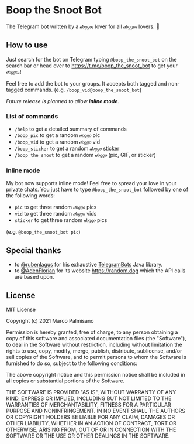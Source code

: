 # Boop the Snoot Bot
The Telegram bot written by a 𝒹𝑜𝑔𝑔𝑜𝓈 lover for all 𝒹𝑜𝑔𝑔𝑜𝓈 lovers. 🐶

## How to use
Just search for the bot on Telegram typing `@boop_the_snoot_bot` on the search bar or head over to <https://t.me/boop_the_snoot_bot>
to get your 𝒹𝑜𝑔𝑔𝑜𝓈!

Feel free to add the bot to your groups. It accepts both tagged and non-tagged commands.
(e.g. `/boop_vid@boop_the_snoot_bot`)

_Future release is planned to allow **inline mode**._

### List of commands
- `/help` to get a detailed summary of commands
- `/boop_pic` to get a random 𝒹𝑜𝑔𝑔𝑜 pic
- `/boop_vid` to get a random 𝒹𝑜𝑔𝑔𝑜 vid
- `/boop_sticker` to get a random 𝒹𝑜𝑔𝑔𝑜 sticker
- `/boop_the_snoot` to get a random 𝒹𝑜𝑔𝑔𝑜 (pic, GIF, or sticker)

### Inline mode
My bot now supports inline mode! Feel free to spread your love in your private chats. You just have to type `@boop_the_snoot_bot`
followed by one of the following words:
- `pic` to get three random 𝒹𝑜𝑔𝑔𝑜 pics
- `vid` to get three random 𝒹𝑜𝑔𝑔𝑜 vids
- `sticker` to get three random 𝒹𝑜𝑔𝑔𝑜 pics

(e.g. `@boop_the_snoot_bot pic`)

## Special thanks
- to [@rubenlagus](https://github.com/rubenlagus) for his exhaustive
  [TelegramBots](https://github.com/rubenlagus/TelegramBots) Java library.
- to [@AdenFlorian](https://github.com/AdenFlorian) for its website <https://random.dog> which the API calls are based upon.

## License
MIT License

Copyright (c) 2021 Marco Palmisano

Permission is hereby granted, free of charge, to any person obtaining a copy
of this software and associated documentation files (the "Software"), to deal
in the Software without restriction, including without limitation the rights
to use, copy, modify, merge, publish, distribute, sublicense, and/or sell
copies of the Software, and to permit persons to whom the Software is
furnished to do so, subject to the following conditions:

The above copyright notice and this permission notice shall be included in all
copies or substantial portions of the Software.

THE SOFTWARE IS PROVIDED "AS IS", WITHOUT WARRANTY OF ANY KIND, EXPRESS OR
IMPLIED, INCLUDING BUT NOT LIMITED TO THE WARRANTIES OF MERCHANTABILITY,
FITNESS FOR A PARTICULAR PURPOSE AND NONINFRINGEMENT. IN NO EVENT SHALL THE
AUTHORS OR COPYRIGHT HOLDERS BE LIABLE FOR ANY CLAIM, DAMAGES OR OTHER
LIABILITY, WHETHER IN AN ACTION OF CONTRACT, TORT OR OTHERWISE, ARISING FROM,
OUT OF OR IN CONNECTION WITH THE SOFTWARE OR THE USE OR OTHER DEALINGS IN THE
SOFTWARE.
